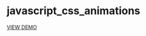 ﻿# javascript_css_animations
[VIEW DEMO](https://svitlana1dev.github.io/javascript_css_animations/)

